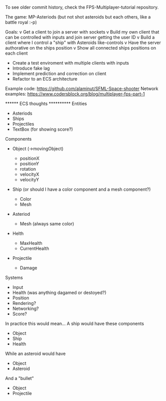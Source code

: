 To see older commit history, check the FPS-Multiplayer-tutorial repository.


The game: MP-Asteriods (but not shot asteroids but each others, like a battle royal :-p)

Goals: 
v Get a client to join a server with sockets
v Build my own client that can be controlled with inputs and join server getting the user ID
v Build a client where I control a "ship" with Asteroids like-controls
v Have the server authorative on the ships position
v Show all connected ships positions on each client
- Create a test enviroment with multiple clients with inputs
- Introduce fake lag
- Implement prediction and correction on client
- Refactor to an ECS architecture


Example code: https://github.com/alaminut/SFML-Space-shooter
Network examples: https://www.codersblock.org/blog/multiplayer-fps-part-1



****** ECS thoughts **********
Entities
- Asteriods
- Ships
- Projectiles
- TextBox (for showing score?)


Components
- Object (->movingObject)
	- positionX
	- positionY
	- rotation
	- velocityX
	- velocityY


- Ship (or should I have a color component and a mesh component?)
	- Color
	- Mesh

- Asteriod
	- Mesh (always same color)

- Helth
	- MaxHealth
	- CurrentHealth

- Projectile
	- Damage


Systems
- Input
- Health (was anything dagamed or destoyed?)
- Position
- Rendering?
- Networking?
- Score?


In practice this would mean...
A ship would have these components
- Object
- Ship
- Health

While an asteroid would have
- Object
- Asteroid

And a "bullet"
- Object
- Projectile





